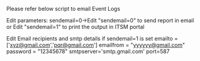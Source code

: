 Please refer below script to email Event Logs 

Edit parameters:
sendemail=0->Edit "sendemail=0" to send report in email or Edit "sendemail=1" to print the output in ITSM portal

Edit Email recipients and smtp details if sendemail=1 is set
emailto =['xyz@gmail.com','pqr@gmail.com'] 
emailfrom = "yyyyyy@gmail.com"
password = "12345678"
smtpserver='smtp.gmail.com'
port=587